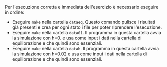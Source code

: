 Per l'esecuzione corretta e immediata dell'esercizio è necessario eseguire in ordine:

- Eseguire `make` nella cartella `dataeq`. Questo comando pulisce i risultati già presenti e crea per ogni stato i file per poter riprendere l'esecuzione.
- Eseguire `make` nella cartella `data01`. Il programma in questa cartella avvia la simulazione con h=0. e usa come input i dati nella cartella di equilibrazione e che quindi sono essenziali.
- Eseguire `make` nella cartella `datah`. Il programma in questa cartella avvia la simulazione con h=0.02 e usa come input i dati nella cartella di equilibrazione e che quindi sono essenziali.

